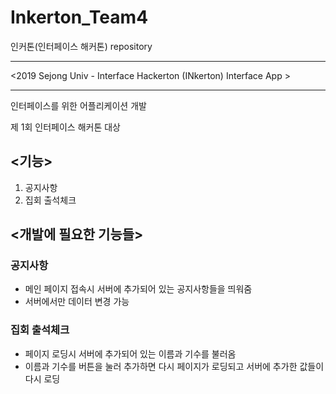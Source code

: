 # Inkerton_Team4
인커톤(인터페이스 해커톤) repository
***
<2019 Sejong Univ - Interface Hackerton (INkerton) Interface App >
***
인터페이스를 위한 어플리케이션 개발

제 1회 인터페이스 해커톤 대상


<기능>
---------
 1. 공지사항
 2. 집회 출석체크
 
 
<개발에 필요한 기능들>
----------------------
### 공지사항
 - 메인 페이지 접속시 서버에 추가되어 있는 공지사항들을 띄워줌
 - 서버에서만 데이터 변경 가능
### 집회 출석체크
 - 페이지 로딩시 서버에 추가되어 있는 이름과 기수를 불러옴
 - 이름과 기수를 버튼을 눌러 추가하면 다시 페이지가 로딩되고 서버에 추가한 값들이 다시 로딩
